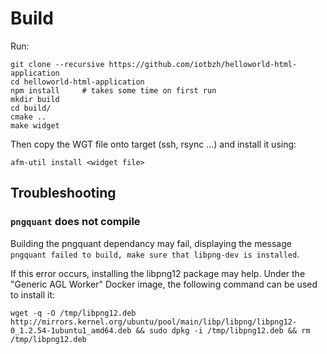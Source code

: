 # Build

Run: 

``` 
git clone --recursive https://github.com/iotbzh/helloworld-html-application
cd helloworld-html-application
npm install     # takes some time on first run
mkdir build
cd build/
cmake ..
make widget
```

Then copy the WGT file onto target (ssh, rsync ...) and install it using:
```
afm-util install <widget file>
```

## Troubleshooting

### `pngquant` does not compile

Building the pngquant dependancy may fail, displaying the message
`pngquant failed to build, make sure that libpng-dev is installed`.

If this error occurs, installing the libpng12 package may help. Under
the "Generic AGL Worker" Docker image, the following command can be
used to install it:
```
wget -q -O /tmp/libpng12.deb http://mirrors.kernel.org/ubuntu/pool/main/libp/libpng/libpng12-0_1.2.54-1ubuntu1_amd64.deb && sudo dpkg -i /tmp/libpng12.deb && rm /tmp/libpng12.deb
```
